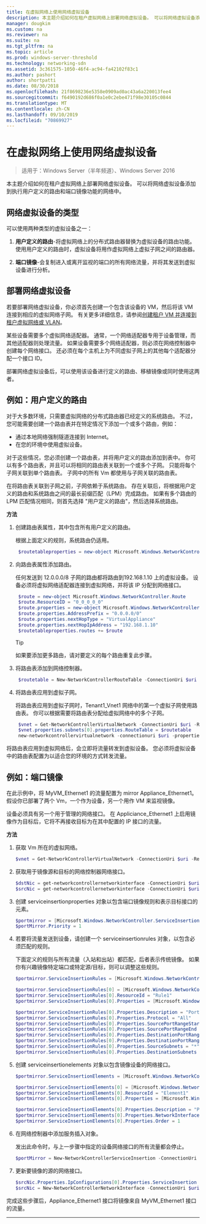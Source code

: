 ```yaml
---
title: 在虚拟网络上使用网络虚拟设备
description: 本主题介绍如何在租户虚拟网络上部署网络虚拟设备。 可以将网络虚拟设备添加到执行用户定义的路由和端口镜像功能的网络中。
manager: dougkim
ms.custom: na
ms.reviewer: na
ms.suite: na
ms.tgt_pltfrm: na
ms.topic: article
ms.prod: windows-server-threshold
ms.technology: networking-sdn
ms.assetid: 3c361575-1050-46f4-ac94-fa42102f83c1
ms.author: pashort
author: shortpatti
ms.date: 08/30/2018
ms.openlocfilehash: 21f8698236e5358e0909ad0ac43a6a220013fee4
ms.sourcegitcommit: f6490192d686f0a1e0c2ebe471f98e30105c0844
ms.translationtype: MT
ms.contentlocale: zh-CN
ms.lasthandoff: 09/10/2019
ms.locfileid: "70869927"
---
```

# <a name="use-network-virtual-appliances-on-a-virtual-network"></a>在虚拟网络上使用网络虚拟设备

>适用于：Windows Server（半年频道）、Windows Server 2016

本主题介绍如何在租户虚拟网络上部署网络虚拟设备。 可以将网络虚拟设备添加到执行用户定义的路由和端口镜像功能的网络中。

## <a name="types-of-network-virtual-appliances"></a>网络虚拟设备的类型

可以使用两种类型的虚拟设备之一：

1. **用户定义的路由**-将虚拟网络上的分布式路由器替换为虚拟设备的路由功能。  使用用户定义的路由时，虚拟设备将用作虚拟网络上虚拟子网之间的路由器。

2. **端口镜像**-会复制进入或离开监视的端口的所有网络流量，并将其发送到虚拟设备进行分析。 


## <a name="deploying-a-network-virtual-appliance"></a>部署网络虚拟设备

若要部署网络虚拟设备，你必须首先创建一个包含该设备的 VM，然后将该 VM 连接到相应的虚拟网络子网。 有关更多详细信息，请参阅[创建租户 VM 并连接到租户虚拟网络或 VLAN](Create-a-Tenant-VM.md)。

某些设备需要多个虚拟网络适配器。 通常，一个网络适配器专用于设备管理，而其他适配器则处理流量。  如果设备需要多个网络适配器，则必须在网络控制器中创建每个网络接口。 还必须在每个主机上为不同虚拟子网上的其他每个适配器分配一个接口 ID。

部署网络虚拟设备后，可以使用该设备进行定义的路由、移植镜像或同时使用这两者。 


## <a name="example-user-defined-routing"></a>例如：用户定义的路由

对于大多数环境，只需要虚拟网络的分布式路由器已经定义的系统路由。 不过，您可能需要创建一个路由表并在特定情况下添加一个或多个路由，例如：

- 通过本地网络强制隧道连接到 Internet。
- 在您的环境中使用虚拟设备。

对于这些情况，您必须创建一个路由表，并将用户定义的路由添加到表中。 你可以有多个路由表，并且可以将相同的路由表关联到一个或多个子网。 只能将每个子网关联到单个路由表。 子网中的所有 Vm 都使用与子网关联的路由表。

在将路由表关联到子网之前，子网依赖于系统路由。 存在关联后，将根据用户定义的路由和系统路由之间的最长前缀匹配（LPM）完成路由。 如果有多个路由的 LPM 匹配情况相同，则首先选择 "用户定义的路由"，然后选择系统路由。
 
**方法**

1. 创建路由表属性，其中包含所有用户定义的路由。<p>根据上面定义的规则，系统路由仍适用。

   ```PowerShell
    $routetableproperties = new-object Microsoft.Windows.NetworkController.RouteTableProperties
   ```

2. 向路由表属性添加路由。<p>任何发送到 12.0.0.0/8 子网的路由都将路由到192.168.1.10 上的虚拟设备。 设备必须将虚拟网络适配器连接到虚拟网络，并将该 IP 分配到网络接口。

   ```PowerShell
    $route = new-object Microsoft.Windows.NetworkController.Route
    $route.ResourceID = "0_0_0_0_0"
    $route.properties = new-object Microsoft.Windows.NetworkController.RouteProperties
    $route.properties.AddressPrefix = "0.0.0.0/0"
    $route.properties.nextHopType = "VirtualAppliance"
    $route.properties.nextHopIpAddress = "192.168.1.10"
    $routetableproperties.routes += $route
   ```
   >[!TIP]
   >如果要添加更多路由，请对要定义的每个路由重复此步骤。

3. 将路由表添加到网络控制器。

   ```PowerShell
    $routetable = New-NetworkControllerRouteTable -ConnectionUri $uri -ResourceId "Route1" -Properties $routetableproperties
   ```

4. 将路由表应用到虚拟子网。<p>将路由表应用到虚拟子网时，Tenant1_Vnet1 网络中的第一个虚拟子网使用路由表。 你可以根据需要将路由表分配给虚拟网络中的多个子网。

   ```PowerShell
    $vnet = Get-NetworkControllerVirtualNetwork -ConnectionUri $uri -ResourceId "Tenant1_VNet1"
    $vnet.properties.subnets[0].properties.RouteTable = $routetable
    new-networkcontrollervirtualnetwork -connectionuri $uri -properties $vnet.properties -resourceId $vnet.resourceid
   ```

将路由表应用到虚拟网络后，会立即将流量转发到虚拟设备。 您必须将虚拟设备中的路由表配置为以适合您的环境的方式转发流量。

## <a name="example-port-mirroring"></a>例如：端口镜像

在此示例中，将 MyVM_Ethernet1 的流量配置为 mirror Appliance_Ethernet1。  假设你已部署了两个 Vm，一个作为设备，另一个用作 VM 来监视镜像。 

设备必须具有另一个用于管理的网络接口。 在 Appliciance_Ethernet1 上启用镜像作为目标后，它将不再接收目标为在其中配置的 IP 接口的流量。


**方法**

1. 获取 Vm 所在的虚拟网络。

   ```PowerShell
   $vnet = Get-NetworkControllerVirtualNetwork -ConnectionUri $uri -ResourceId "Tenant1_VNet1"
   ```

2. 获取用于镜像源和目标的网络控制器网络接口。

   ```PowerShell
   $dstNic = get-networkcontrollernetworkinterface -ConnectionUri $uri -ResourceId "Appliance_Ethernet1"
   $srcNic = get-networkcontrollernetworkinterface -ConnectionUri $uri -ResourceId "MyVM_Ethernet1"
   ```

3. 创建 serviceinsertionproperties 对象以包含端口镜像规则和表示目标接口的元素。

   ```PowerShell
   $portmirror = [Microsoft.Windows.NetworkController.ServiceInsertionProperties]::new()
   $portMirror.Priority = 1
   ```

4. 若要将流量发送到设备，请创建一个 serviceinsertionrules 对象，以包含必须匹配的规则。<p>下面定义的规则与所有流量（入站和出站）都匹配，后者表示传统镜像。  如果你有兴趣镜像特定端口或特定源/目标，则可以调整这些规则。

   ```PowerShell
   $portmirror.ServiceInsertionRules = [Microsoft.Windows.NetworkController.ServiceInsertionRule[]]::new(1)

   $portmirror.ServiceInsertionRules[0] = [Microsoft.Windows.NetworkController.ServiceInsertionRule]::new()
   $portmirror.ServiceInsertionRules[0].ResourceId = "Rule1"
   $portmirror.ServiceInsertionRules[0].Properties = [Microsoft.Windows.NetworkController.ServiceInsertionRuleProperties]::new()

   $portmirror.ServiceInsertionRules[0].Properties.Description = "Port Mirror Rule"
   $portmirror.ServiceInsertionRules[0].Properties.Protocol = "All"
   $portmirror.ServiceInsertionRules[0].Properties.SourcePortRangeStart = "0"
   $portmirror.ServiceInsertionRules[0].Properties.SourcePortRangeEnd = "65535"
   $portmirror.ServiceInsertionRules[0].Properties.DestinationPortRangeStart = "0"
   $portmirror.ServiceInsertionRules[0].Properties.DestinationPortRangeEnd = "65535"
   $portmirror.ServiceInsertionRules[0].Properties.SourceSubnets = "*"
   $portmirror.ServiceInsertionRules[0].Properties.DestinationSubnets = "*"
   ```

5. 创建 serviceinsertionelements 对象以包含镜像设备的网络接口。

   ```PowerShell
   $portmirror.ServiceInsertionElements = [Microsoft.Windows.NetworkController.ServiceInsertionElement[]]::new(1)

   $portmirror.ServiceInsertionElements[0] = [Microsoft.Windows.NetworkController.ServiceInsertionElement]::new()
   $portmirror.ServiceInsertionElements[0].ResourceId = "Element1"
   $portmirror.ServiceInsertionElements[0].Properties = [Microsoft.Windows.NetworkController.ServiceInsertionElementProperties]::new()

   $portmirror.ServiceInsertionElements[0].Properties.Description = "Port Mirror Element"
   $portmirror.ServiceInsertionElements[0].Properties.NetworkInterface = $dstNic
   $portmirror.ServiceInsertionElements[0].Properties.Order = 1
   ```

6. 在网络控制器中添加服务插入对象。<p>发出此命令时，与上一步骤中指定的设备网络接口的所有流量都会停止。

   ```PowerShell
   $portMirror = New-NetworkControllerServiceInsertion -ConnectionUri $uri -Properties $portmirror -ResourceId "MirrorAll"
   ```

7. 更新要镜像的源的网络接口。

   ```PowerShell
   $srcNic.Properties.IpConfigurations[0].Properties.ServiceInsertion = $portMirror
   $srcNic = New-NetworkControllerNetworkInterface -ConnectionUri $uri  -Properties $srcNic.Properties -ResourceId $srcNic.ResourceId
   ```

完成这些步骤后，Appliance_Ethernet1 接口将镜像来自 MyVM_Ethernet1 接口的流量。
 
---